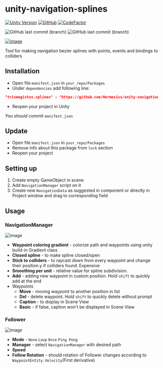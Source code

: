 # unity-navigation-splines

[![Unity Version](https://img.shields.io/badge/Unity-2018.3.6f1-blue.svg)](https://unity3d.com/get-unity/download)
[![GitHub](https://img.shields.io/github/license/hermesiss/unity-navigation-splines.svg)](https://github.com/Hermesiss/unity-navigation-splines/blob/develop/LICENSE)
[![CodeFactor](https://www.codefactor.io/repository/github/hermesiss/unity-navigation-splines/badge)](https://www.codefactor.io/repository/github/hermesiss/unity-navigation-splines)

![GitHub last commit (branch)](https://img.shields.io/github/last-commit/hermesiss/unity-navigation-splines/upm.svg?label=upm)
![GitHub last commit (branch)](https://img.shields.io/github/last-commit/hermesiss/unity-navigation-splines/upm-dev.svg?label=upm-dev)

[![image](https://user-images.githubusercontent.com/20972731/54977926-3697b700-4fb8-11e9-8ef2-3e6c35010790.png)]()

Tool for making navigation bezier splines with points, events and bindings to colliders

## Installation

- Open file `manifest.json` in `your_repo/Packages`
- Under `dependencies` add following line:

```json
"trismegistus.splines" : "https://github.com/Hermesiss/unity-navigation-splines.git#upm"
```

- Reopen your project in Unity

You _should_ commit `manifest.json`
## Update

- Open file `manifest.json` in `your_repo/Packages`
- Remove info about this package from `lock` section
- Reopen your project

## Setting up

1. Create empty GameObject in scene
1. Add `NavigationManager` script on it
1. Create new `NavigationData` as suggested in component or directly in Project window and drag to corresponding field

## Usage

### NavigationManager

![image](https://user-images.githubusercontent.com/20972731/54977968-50d19500-4fb8-11e9-9332-850ae47c7861.png)

- **Waypoint coloring gradient** - colorize path and waypoints using unity build-in Gradient class
- **Closed spline** - to make spline closed/open
- **Stick to colliders** - to raycast down from every waypoint and change their position.y if colliders found. Expensive
- **Smoothing per unit** - relative value for spline subdivision.
- **Add** - adding new waypoint in custom position. Hold `shift` to quickly add at the end
- Waypoints
  - **Move** - moving waypoint to another position in list
  - **Del** - delete waypoint. Hold `shift` to quickly delete without prompt
  - **Caption** - to display in Scene View
  - **Basic** - if false, caption won't be displayed in Scene View

### Follower

![image](https://user-images.githubusercontent.com/20972731/54978050-8b3b3200-4fb8-11e9-98fe-00f91dfa178a.png)

- **Mode** - `None` `Loop` `Once` `Ping Pong`
- **Manager** - select `NavigationManager` with desired path
- **Speed**
- **Follow Rotation** - should rotation of Follower changes according to `WaypointEntity.Velocity`(First derivative)